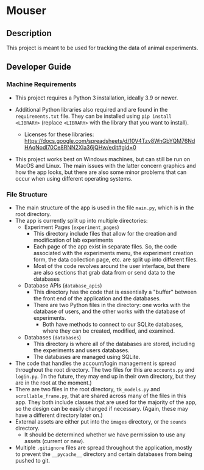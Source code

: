 # Mouser

## Description

This project is meant to be used for tracking the data of animal experiments.

## Developer Guide

### Machine Requirements

- This project requires a Python 3 installation, ideally 3.9 or newer.

- Additional Python libraries also required and are found in the `requirements.txt` file. They can be installed using `pip install <LIBRARY>` (replace `<LIBRARY>` with the library that you want to install).

  - Licenses for these libraries: https://docs.google.com/spreadsheets/d/10V4Tzy8WnGbYQM76NdHAqNodl70Ce8RNN2XIa36jQHw/edit#gid=0

- This project works best on Windows machines, but can still be run on MacOS and Linux. The main issues with the latter concern graphics and how the app looks, but there are also some minor problems that can occur when using different operating systems.

### File Structure

- The main structure of the app is used in the file `main.py`, which is in the root directory.
- The app is currently split up into multiple directories:
  - Experiment Pages (`experiment_pages`)
    - This directory include files that allow for the creation and modification of lab experiments
    - Each page of the app exist in separate files. So, the code associated with the experiments menu, the experiment creation form, the data collection page, etc. are split up into different files.
    - Most of the code revolves around the user interface, but there are also sections that grab data from or send data to the databases
  - Database APIs (`database_apis`)
    - This directory has the code that is essentially a "buffer" between the front end of the application and the databases.
    - There are two Python files in the directory: one works with the database of users, and the other works with the database of experiments.
      - Both have methods to connect to our SQLite databases, where they can be created, modified, and examined.
  - Databases (`databases`)
    - This directory is where all of the databases are stored, including the experiments and users databases.
    - The databases are managed using SQLite.
- The code that handles the account/login management is spread throughout the root directory. The two files for this are `accounts.py` and `login.py`. (In the future, they may end up in their own directory, but they are in the root at the moment.)
- There are two files in the root directory, `tk_models.py` and `scrollable_frame.py`, that are shared across many of the files in this app. They both include classes that are used for the majority of the app, so the design can be easily changed if necessary. (Again, these may have a different directory later on.)
- External assets are either put into the `images` directory, or the `sounds` directory.
  - It should be determined whether we have permission to use any assets (current or new).
- Multiple `.gitignore` files are spread throughout the application, mostly to prevent the `__pycache__` directory and certain databases from being pushed to git.
